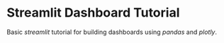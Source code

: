 # Streamlit Dashboard Tutorial

Basic *streamlit* tutorial for building dashboards using *pandas* and *plotly*.

